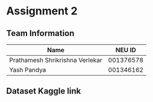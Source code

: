 # **Assignment 2**

## Team Information

| Name | NEU ID 
| --- | --- 
|Prathamesh Shrikrishna Verlekar | 001376578 
|Yash Pandya | 001346162

## Dataset Kaggle link